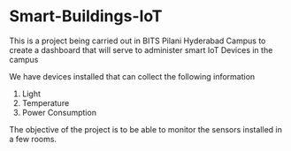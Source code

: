 # Smart-Buildings-IoT
This is a project being carried out in BITS Pilani Hyderabad Campus to create a dashboard that will serve to administer smart IoT Devices in the campus

We have devices installed that can collect the following information
1) Light 
2) Temperature
3) Power Consumption

The objective of the project is to be able to monitor the sensors installed in a few rooms.

